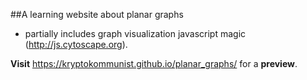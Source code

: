 ##A learning website about planar graphs

* partially includes graph visualization javascript magic (http://js.cytoscape.org).

**Visit** https://kryptokommunist.github.io/planar_graphs/ for a **preview**.
